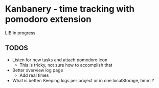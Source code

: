 # Kanbanery - time tracking with pomodoro extension

LIB in progress

## TODOS

* Listen for new tasks and attach pomodoro icon
  * This is tricky, not sure how to accomplish that
* Better overview log page
  * Add real times
* What is better: 
  Keeping logs per project or in one localStorage, hmm ?
